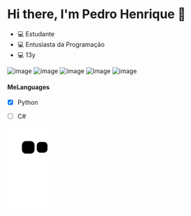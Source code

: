 <h1>Hi there, I'm Pedro Henrique 👋</h1>

- 💻 Estudante
- 💻 Entusiasta da Programação
- 💻 13y

![image](https://user-images.githubusercontent.com/88590972/132093288-0c83e39f-83e3-4490-819a-867c777a06b5.png)
![image](https://user-images.githubusercontent.com/88590972/132093303-90c29946-711d-420c-9e05-c450a066cf4c.png)
![image](https://user-images.githubusercontent.com/88590972/132093301-79012aae-3ebd-4097-a078-e4559b14a1d3.png)
![image](https://user-images.githubusercontent.com/88590972/135671448-1bc65a14-8506-4f0c-9f3e-299f1b1bdf9c.png)
![image](https://img.shields.io/badge/Python-14354C?style=for-the-badge&logo=python&logoColor=white)

#### MeLanguages
- [x] Python
- [ ] C# 


![Snake animation](https://github.com/rafaballerini/rafaballerini/raw/output/github-contribution-grid-snake.svg)
